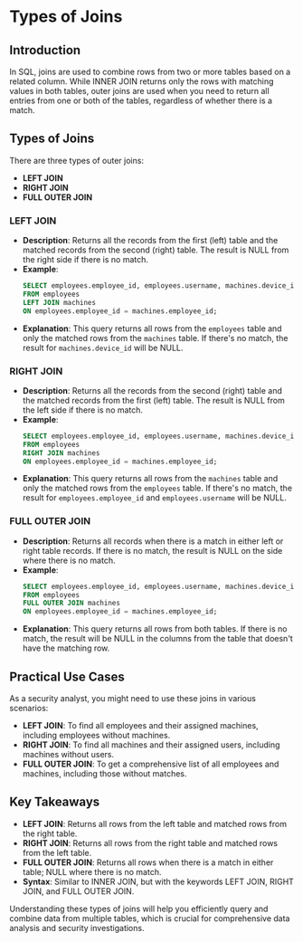 # Types of Joins

## Introduction
In SQL, joins are used to combine rows from two or more tables based on a related column. While INNER JOIN returns only the rows with matching values in both tables, outer joins are used when you need to return all entries from one or both of the tables, regardless of whether there is a match.

## Types of Joins
There are three types of outer joins:
- **LEFT JOIN**
- **RIGHT JOIN**
- **FULL OUTER JOIN**

### LEFT JOIN
- **Description**: Returns all the records from the first (left) table and the matched records from the second (right) table. The result is NULL from the right side if there is no match.
- **Example**:
    ```sql
    SELECT employees.employee_id, employees.username, machines.device_id
    FROM employees
    LEFT JOIN machines
    ON employees.employee_id = machines.employee_id;
    ```
- **Explanation**: This query returns all rows from the `employees` table and only the matched rows from the `machines` table. If there's no match, the result for `machines.device_id` will be NULL.

### RIGHT JOIN
- **Description**: Returns all the records from the second (right) table and the matched records from the first (left) table. The result is NULL from the left side if there is no match.
- **Example**:
    ```sql
    SELECT employees.employee_id, employees.username, machines.device_id
    FROM employees
    RIGHT JOIN machines
    ON employees.employee_id = machines.employee_id;
    ```
- **Explanation**: This query returns all rows from the `machines` table and only the matched rows from the `employees` table. If there's no match, the result for `employees.employee_id` and `employees.username` will be NULL.

### FULL OUTER JOIN
- **Description**: Returns all records when there is a match in either left or right table records. If there is no match, the result is NULL on the side where there is no match.
- **Example**:
    ```sql
    SELECT employees.employee_id, employees.username, machines.device_id
    FROM employees
    FULL OUTER JOIN machines
    ON employees.employee_id = machines.employee_id;
    ```
- **Explanation**: This query returns all rows from both tables. If there is no match, the result will be NULL in the columns from the table that doesn't have the matching row.

## Practical Use Cases
As a security analyst, you might need to use these joins in various scenarios:
- **LEFT JOIN**: To find all employees and their assigned machines, including employees without machines.
- **RIGHT JOIN**: To find all machines and their assigned users, including machines without users.
- **FULL OUTER JOIN**: To get a comprehensive list of all employees and machines, including those without matches.

## Key Takeaways
- **LEFT JOIN**: Returns all rows from the left table and matched rows from the right table.
- **RIGHT JOIN**: Returns all rows from the right table and matched rows from the left table.
- **FULL OUTER JOIN**: Returns all rows when there is a match in either table; NULL where there is no match.
- **Syntax**: Similar to INNER JOIN, but with the keywords LEFT JOIN, RIGHT JOIN, and FULL OUTER JOIN.

Understanding these types of joins will help you efficiently query and combine data from multiple tables, which is crucial for comprehensive data analysis and security investigations.